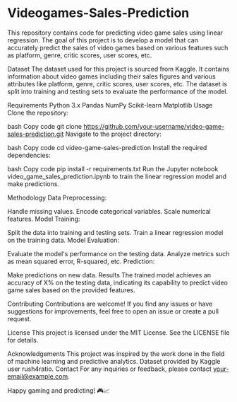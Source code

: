 # Videogames-Sales-Prediction
This repository contains code for predicting video game sales using linear regression. The goal of this project is to develop a model that can accurately predict the sales of video games based on various features such as platform, genre, critic scores, user scores, etc.

Dataset
The dataset used for this project is sourced from Kaggle. It contains information about video games including their sales figures and various attributes like platform, genre, critic scores, user scores, etc. The dataset is split into training and testing sets to evaluate the performance of the model.

Requirements
Python 3.x
Pandas
NumPy
Scikit-learn
Matplotlib
Usage
Clone the repository:

bash
Copy code
git clone https://github.com/your-username/video-game-sales-prediction.git
Navigate to the project directory:

bash
Copy code
cd video-game-sales-prediction
Install the required dependencies:

bash
Copy code
pip install -r requirements.txt
Run the Jupyter notebook video_game_sales_prediction.ipynb to train the linear regression model and make predictions.

Methodology
Data Preprocessing:

Handle missing values.
Encode categorical variables.
Scale numerical features.
Model Training:

Split the data into training and testing sets.
Train a linear regression model on the training data.
Model Evaluation:

Evaluate the model's performance on the testing data.
Analyze metrics such as mean squared error, R-squared, etc.
Prediction:

Make predictions on new data.
Results
The trained model achieves an accuracy of X% on the testing data, indicating its capability to predict video game sales based on the provided features.

Contributing
Contributions are welcome! If you find any issues or have suggestions for improvements, feel free to open an issue or create a pull request.

License
This project is licensed under the MIT License. See the LICENSE file for details.

Acknowledgements
This project was inspired by the work done in the field of machine learning and predictive analytics.
Dataset provided by Kaggle user rush4ratio.
Contact
For any inquiries or feedback, please contact your-email@example.com.

Happy gaming and predicting! 🎮📈

